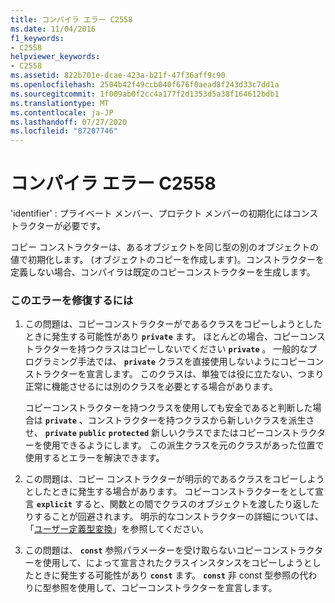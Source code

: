 ```yaml
---
title: コンパイラ エラー C2558
ms.date: 11/04/2016
f1_keywords:
- C2558
helpviewer_keywords:
- C2558
ms.assetid: 822b701e-dcae-423a-b21f-47f36aff9c90
ms.openlocfilehash: 2504b42f49ccb040f676f0aead8f243d33c7dd1a
ms.sourcegitcommit: 1f009ab0f2cc4a177f2d1353d5a38f164612bdb1
ms.translationtype: MT
ms.contentlocale: ja-JP
ms.lasthandoff: 07/27/2020
ms.locfileid: "87207746"
---
```

# <a name="compiler-error-c2558"></a>コンパイラ エラー C2558

'identifier' : プライベート メンバー、プロテクト メンバーの初期化にはコンストラクターが必要です。

コピー コンストラクターは、あるオブジェクトを同じ型の別のオブジェクトの値で初期化します。 (オブジェクトのコピーを作成します)。コンストラクターを定義しない場合、コンパイラは既定のコピーコンストラクターを生成します。

### <a name="to-fix-this-error"></a>このエラーを修復するには

1. この問題は、コピーコンストラクターがであるクラスをコピーしようとしたときに発生する可能性があり **`private`** ます。 ほとんどの場合、コピーコンストラクターを持つクラスはコピーしないでください **`private`** 。 一般的なプログラミング手法では、 **`private`** クラスを直接使用しないようにコピーコンストラクターを宣言します。 このクラスは、単独では役に立たない、つまり正常に機能させるには別のクラスを必要とする場合があります。

   コピーコンストラクターを持つクラスを使用しても安全であると判断した場合は **`private`** 、コンストラクターを持つクラスから新しいクラスを派生させ、 **`private`** **`public`** **`protected`** 新しいクラスでまたはコピーコンストラクターを使用できるようにします。 この派生クラスを元のクラスがあった位置で使用するとエラーを解決できます。

1. この問題は、コピー コンストラクターが明示的であるクラスをコピーしようとしたときに発生する場合があります。 コピーコンストラクターをとして宣言 **`explicit`** すると、関数との間でクラスのオブジェクトを渡したり返したりすることが回避されます。 明示的なコンストラクターの詳細については、「[ユーザー定義型変換](../../cpp/user-defined-type-conversions-cpp.md)」を参照してください。

1. この問題は、 **`const`** 参照パラメーターを受け取らないコピーコンストラクターを使用して、によって宣言されたクラスインスタンスをコピーしようとしたときに発生する可能性があり **`const`** ます。 **`const`** 非 const 型参照の代わりに型参照を使用して、コピーコンストラクターを宣言します。
